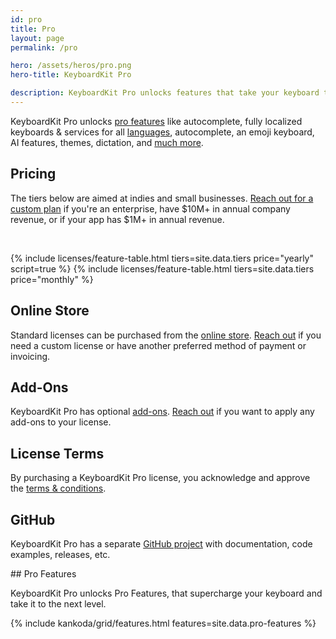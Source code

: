 ```yaml
---
id: pro
title: Pro
layout: page
permalink: /pro

hero: /assets/heros/pro.png
hero-title: KeyboardKit Pro

description: KeyboardKit Pro unlocks features that take your keyboard to the next level
---
```


KeyboardKit Pro unlocks [pro features](#features) like autocomplete, fully localized keyboards & services for all [languages](/locales), autocomplete, an emoji keyboard, AI features, themes, dictation, and [much more](#features).


<a name="pricing" />

## Pricing

The tiers below are aimed at indies and small businesses. [Reach out for a custom plan](mailto:{{site.email}}?subject=KeyboardKit%20Pro%20License) if you're an enterprise, have $10M+ in annual company revenue, or if your app has $1M+ in annual revenue.

&nbsp;

{% include licenses/feature-table.html tiers=site.data.tiers price="yearly" script=true %}
{% include licenses/feature-table.html tiers=site.data.tiers price="monthly" %}


## Online Store

Standard licenses can be purchased from the [online store]({{site.urls.gumroad}})<!--[Lemon Squeezy]({{site.lemon_url}})-->. [Reach out](mailto:{{site.email}}?subject=KeyboardKit%20Pro%20-%20Custom%20License) if you need a custom license or have another preferred method of payment or invoicing.


## Add-Ons

KeyboardKit Pro has optional [add-ons](/pro/addons). [Reach out](mailto:{{site.email}}?subject=KeyboardKit%20Pro%20License%20Add-Ons) if you want to apply any add-ons to your license.


## License Terms

By purchasing a KeyboardKit Pro license, you acknowledge and approve the [ terms & conditions](/pro/terms-and-conditions).


## GitHub

KeyboardKit Pro has a separate [GitHub project]({{site.urls.github_pro}}) with documentation, code examples, releases, etc.


<a name="features" />
## Pro Features

KeyboardKit Pro unlocks Pro Features, that supercharge your keyboard and take it to the next level.

{% include kankoda/grid/features.html features=site.data.pro-features %}